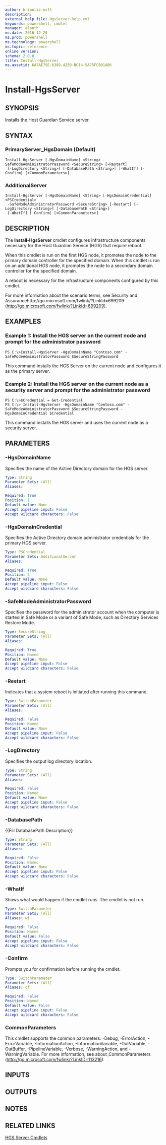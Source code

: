 ```yaml
---
author: brianlic-msft
description: 
external help file: HgsServer-help.xml
keywords: powershell, cmdlet
manager: alanth
ms.date: 2016-12-20
ms.prod: powershell
ms.technology: powershell
ms.topic: reference
online version: 
schema: 2.0.0
title: Install-HgsServer
ms.assetid: 6A7AE79E-6389-425B-BC14-5A75FCB01AB6
---
```


# Install-HgsServer

## SYNOPSIS
Installs the Host Guardian Service server.

## SYNTAX

### PrimaryServer_HgsDomain (Default)
```
Install-HgsServer [-HgsDomainName] <String> -SafeModeAdministratorPassword <SecureString> [-Restart]
 [-LogDirectory <String>] [-DatabasePath <String>] [-WhatIf] [-Confirm] [<CommonParameters>]
```

### AdditionalServer
```
Install-HgsServer [-HgsDomainName] <String> [-HgsDomainCredential] <PSCredential>
 -SafeModeAdministratorPassword <SecureString> [-Restart] [-LogDirectory <String>] [-DatabasePath <String>]
 [-WhatIf] [-Confirm] [<CommonParameters>]
```

## DESCRIPTION
The **Install-HgsServer** cmdlet configures infrastructure components necessary for the Host Guardian Service (HGS) that require reboot.

When this cmdlet is run on the first HGS node, it promotes the node to the primary domain controller for the specified domain.
When this cmdlet is run on an additional HGS node, it promotes the node to a secondary domain controller for the specified domain.

A reboot is necessary for the infrastructure components configured by this cmdlet.

For more information about the scenario terms, see Security and Assurancehttp://go.microsoft.com/fwlink/?LinkId=699209 (http://go.microsoft.com/fwlink/?LinkId=699209).

## EXAMPLES

### Example 1: Install the HGS server on the current node and prompt for the administrator password
```
PS C:\>Install-HgsServer -HgsDomainName "Contoso.com" -SafeModeAdministratorPassword $SecureStringPassword
```

This command installs the HGS Server on the current node and configures it as the primary server.

### Example 2: Install the HGS server on the current node as a security server and prompt for the administrator password
```
PS C:\>$Credential = Get-Credential
PS C:\> Install-HgsServer -HgsDomainName "Contoso.com" -SafeModeAdministratorPassword $SecureStringPassword -HgsDomainCredential $Credential
```

This command installs the HGS server and uses the current node as a security server.

## PARAMETERS

### -HgsDomainName
Specifies the name of the Active Directory domain for the HGS server.

```yaml
Type: String
Parameter Sets: (All)
Aliases: 

Required: True
Position: 1
Default value: None
Accept pipeline input: False
Accept wildcard characters: False
```

### -HgsDomainCredential
Specifies the Active Directory domain administrator credentials for the primary HGS server.

```yaml
Type: PSCredential
Parameter Sets: AdditionalServer
Aliases: 

Required: True
Position: 2
Default value: None
Accept pipeline input: False
Accept wildcard characters: False
```

### -SafeModeAdministratorPassword
Specifies the password for the administrator account when the computer is started in Safe Mode or a variant of Safe Mode, such as Directory Services Restore Mode.

```yaml
Type: SecureString
Parameter Sets: (All)
Aliases: 

Required: True
Position: Named
Default value: None
Accept pipeline input: False
Accept wildcard characters: False
```

### -Restart
Indicates that a system reboot is initiated after running this command.

```yaml
Type: SwitchParameter
Parameter Sets: (All)
Aliases: 

Required: False
Position: Named
Default value: None
Accept pipeline input: False
Accept wildcard characters: False
```

### -LogDirectory
Specifies the output log directory location.

```yaml
Type: String
Parameter Sets: (All)
Aliases: 

Required: False
Position: Named
Default value: None
Accept pipeline input: False
Accept wildcard characters: False
```

### -DatabasePath
{{Fill DatabasePath Description}}

```yaml
Type: String
Parameter Sets: (All)
Aliases: 

Required: False
Position: Named
Default value: None
Accept pipeline input: False
Accept wildcard characters: False
```

### -WhatIf
Shows what would happen if the cmdlet runs.
The cmdlet is not run.

```yaml
Type: SwitchParameter
Parameter Sets: (All)
Aliases: wi

Required: False
Position: Named
Default value: False
Accept pipeline input: False
Accept wildcard characters: False
```

### -Confirm
Prompts you for confirmation before running the cmdlet.

```yaml
Type: SwitchParameter
Parameter Sets: (All)
Aliases: cf

Required: False
Position: Named
Default value: False
Accept pipeline input: False
Accept wildcard characters: False
```

### CommonParameters
This cmdlet supports the common parameters: -Debug, -ErrorAction, -ErrorVariable, -InformationAction, -InformationVariable, -OutVariable, -OutBuffer, -PipelineVariable, -Verbose, -WarningAction, and -WarningVariable. For more information, see about_CommonParameters (http://go.microsoft.com/fwlink/?LinkID=113216).

## INPUTS

## OUTPUTS

## NOTES

## RELATED LINKS

[HGS Server Cmdlets](./index.md)

